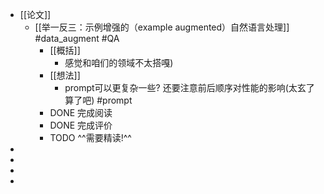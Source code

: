 - [[论文]]
	- [[举一反三：示例增强的（example augmented）自然语言处理]] #data_augment #QA
		- [[概括]]
			- 感觉和咱们的领域不太搭嘎)
		- [[想法]]
			- prompt可以更复杂一些? 还要注意前后顺序对性能的影响(太玄了算了吧) #prompt
		- DONE 完成阅读
		- DONE 完成评价
		- TODO ^^需要精读!^^
-
-
-
-